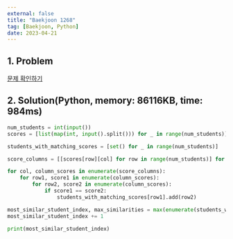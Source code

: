 ```yaml
---
external: false
title: "Baekjoon 1268"
tag: [Baekjoon, Python]
date: 2023-04-21
---
```


## 1. Problem

[문제 확인하기](https://www.acmicpc.net/problem/1268)

## 2. Solution(Python, memory: 86116KB, time: 984ms)

```python
num_students = int(input())
scores = [list(map(int, input().split())) for _ in range(num_students)]

students_with_matching_scores = [set() for _ in range(num_students)]

score_columns = [[scores[row][col] for row in range(num_students)] for col in range(5)]

for col, column_scores in enumerate(score_columns):
    for row1, score1 in enumerate(column_scores):
        for row2, score2 in enumerate(column_scores):
            if score1 == score2:
                students_with_matching_scores[row1].add(row2)

most_similar_student_index, max_similarities = max(enumerate(students_with_matching_scores), key=lambda x: len(x[1]))
most_similar_student_index += 1

print(most_similar_student_index)
```

